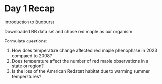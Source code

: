 # Day 1 Recap
Introduction to Budburst

Downloaded BB data set and chose red maple as our organism

Formulate questions:
  1. How does temperature change affected red maple phenophase in 2023 compared to 2008?
  2. Does temperature affect the number of red maple observations in a state or region?
  3. Is the loss of the American Redstart habitat due to warming summer temperatures?
